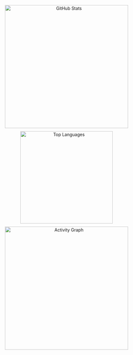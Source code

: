 <div align="center" style="display: flex; flex-wrap: wrap; justify-content: center; gap: 10px;">
  <!-- Stats Card -->
  <a href="https://github.com/donnabell-s">
    <img width="400" src="https://github-readme-stats.vercel.app/api?username=donnabell-s&show_icons=true&theme=omni&height=300" alt="GitHub Stats" />
  </a>
  
  <!-- Languages Donut Chart -->
  <a href="https://github.com/donnabell-s">
    <img width="300" src="https://github-readme-stats.vercel.app/api/top-langs/?username=donnabell-s&layout=donut&theme=omni&height=300" alt="Top Languages" />
  </a>
  
  <!-- Activity Graph -->
  <a href="https://github.com/donnabell-s">
    <img width="400" src="https://activity-graph.herokuapp.com/graph?username=donnabell-s&theme=react-dark&height=300" alt="Activity Graph" />
  </a>
</div>
